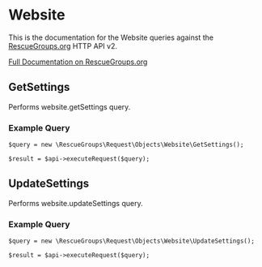 # Website

This is the documentation for the Website queries against the [RescueGroups.org](https://www.rescuegroups.org/) HTTP API v2.

[Full Documentation on RescueGroups.org](https://userguide.rescuegroups.org/display/APIDG/Object+definitions#Objectdefinitions-website)

## GetSettings






Performs website.getSettings query.

### Example Query

    $query = new \RescueGroups\Request\Objects\Website\GetSettings();

    $result = $api->executeRequest($query);


## UpdateSettings






Performs website.updateSettings query.

### Example Query

    $query = new \RescueGroups\Request\Objects\Website\UpdateSettings();

    $result = $api->executeRequest($query);


